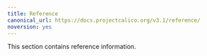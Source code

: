 ```yaml
---
title: Reference
canonical_url: https://docs.projectcalico.org/v3.1/reference/
noversion: yes
---
```


This section contains reference information.
